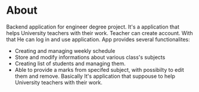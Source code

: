 # About

Backend application for engineer degree project. It's a application that helps University teachers with their work.
Teacher can create account. With that He can log in and use application.
App provides several functionalites: </br>
* Creating and managing weekly schedule
* Store and modify informations about various class's subjects
* Creating list of students and managing them.
* Able to provide a marks from specifed subject, with possibilty to edit them and remove.
Basically It's application that suppouse to help University teachers with their work.
